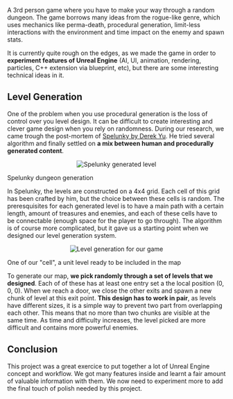 A 3rd person game where you have to make your way through a random dungeon. The game borrows many ideas from the rogue-like genre, which uses mechanics like perma-death, procedural generation, limit-less interactions with the environment and time impact on the enemy and spawn stats. 

It is currently quite rough on the edges, as we made the game in order to **experiment features of Unreal Engine** (AI, UI, animation, rendering, particles, C++ extension via blueprint, etc), but there are some interesting technical ideas in it.

## Level Generation

One of the problem when you use procedural generation is the loss of control over you level design. It can be difficult to create interesting and clever game design when you rely on randomness. During our research, we came trough the post-mortem of [Spelunky by Derek Yu](https://www.amazon.fr/dp/B01CYVHYSS/ref=dp-kindle-redirect?_encoding=UTF8&btkr=1). He tried several algorithm and finally settled on **a mix between human and procedurally generated content**.

<p style="text-align:center">
    <img src="/img/a-rogue-like/spelunky-level.png" alt="Spelunky generated level" loading=lazy/>
    <figcaption>Spelunky dungeon generation</figcaption>
</p>

In Spelunky, the levels are constructed on a 4x4 grid. Each cell of this grid has been crafted by him, but the choice between these cells is random. The preresquisites for each generated level is to have a main path with a certain length, amount of treasures and enemies, and each of these cells have to be connectable (enough space for the player to go through). The algorithm is of course more complicated, but it gave us a starting point when we designed our level generation system.

<p style="text-align:center">
    <img src="/img/a-rogue-like/level.png" alt="Level generation for our game" loading=lazy/>
    <figcaption>One of our "cell", a unit level ready to be included in the map</figcaption>
</p>

To generate our map, **we pick randomly through a set of levels that we designed**. Each of of these has at least one entry set a the local position (0, 0, 0). When we reach a door, we close the other exits and spawn a new chunk of level at this exit point. **This design has to work in pair**, as levels have different sizes, it is a simple way to prevent two part from overlapping each other. This means that no more than two chunks are visible at the same time. As time and difficulty increases, the level picked are more difficult and contains more powerful enemies.

## Conclusion

This project was a great exercice to put together a lot of Unreal Engine concept and workflow. We got many features inside and learnt a fair amount of valuable information with them. We now need to experiment more to add the final touch of polish needed by this project.

